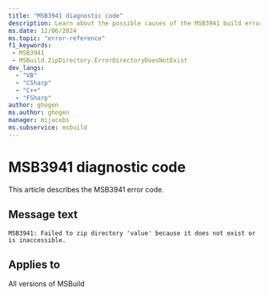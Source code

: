 ```yaml
---
title: "MSB3941 diagnostic code"
description: Learn about the possible causes of the MSB3941 build error, and get troubleshooting tips.
ms.date: 12/06/2024
ms.topic: "error-reference"
f1_keywords:
 - MSB3941
 - MSBuild.ZipDirectory.ErrorDirectoryDoesNotExist
dev_langs:
  - "VB"
  - "CSharp"
  - "C++"
  - "FSharp"
author: ghogen
ms.author: ghogen
manager: mijacobs
ms.subservice: msbuild
---
```


# MSB3941 diagnostic code

<!-- :::ErrorDefinitionDescription::: -->
<!-- :::editable-content name="introDescription"::: -->
This article describes the MSB3941 error code.
<!-- :::editable-content-end::: -->

## Message text

`MSB3941: Failed to zip directory 'value' because it does not exist or is inaccessible.`

<!-- :::editable-content name="postOutputDescription"::: -->
<!--
{StrBegin="MSB3941: "}
-->
<!-- :::editable-content-end::: -->
<!-- :::ErrorDefinitionDescription-end::: -->

## Applies to

All versions of MSBuild
